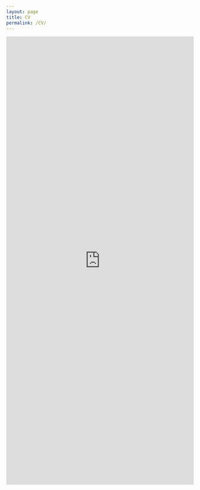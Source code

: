 ```yaml
---
layout: page
title: CV
permalink: /CV/
---
```


<div style="display: flex; justify-content: center; align-items: flex-start;">
  <embed src="https://ajda-marjanovic.github.io/CV_Marjanovic.pdf#navpanes=0" type="application/pdf" width="800px" height="1200px"/>
</div>
